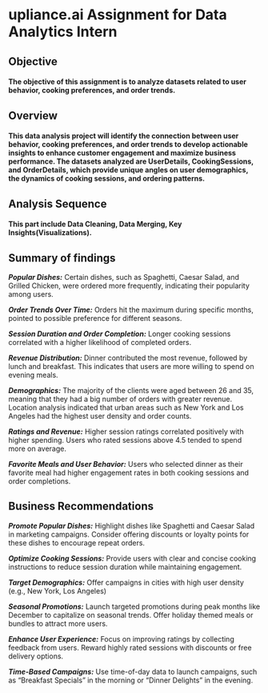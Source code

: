 # upliance.ai Assignment for Data Analytics Intern

## Objective
#### The objective of this assignment is to analyze datasets related to user behavior, cooking preferences, and order trends.

## Overview
#### This data analysis project will identify the connection between user behavior, cooking preferences, and order trends to develop actionable insights to enhance customer engagement and maximize business performance. The datasets analyzed are UserDetails, CookingSessions, and OrderDetails, which provide unique angles on user demographics, the dynamics of cooking sessions, and ordering patterns.

## Analysis Sequence
#### This part include Data Cleaning, Data Merging, Key Insights(Visualizations).

## Summary of findings

***Popular Dishes:*** Certain dishes, such as Spaghetti, Caesar Salad, and Grilled Chicken, were ordered more frequently, indicating their popularity among users.

***Order Trends Over Time:*** Orders hit the maximum during specific months, pointed to possible preference for different seasons.

***Session Duration and Order Completion:*** Longer cooking sessions correlated with a higher likelihood of completed orders.

***Revenue Distribution:*** Dinner contributed the most revenue, followed by lunch and breakfast. This indicates that users are more willing to spend on evening meals.

***Demographics:*** The majority of the clients were aged between 26 and 35, meaning that they had a big number of orders with greater revenue.
Location analysis indicated that urban areas such as New York and Los Angeles had the highest user density and order counts.

***Ratings and Revenue:*** Higher session ratings correlated positively with higher spending. Users who rated sessions above 4.5 tended to spend more on average.

***Favorite Meals and User Behavior:*** Users who selected dinner as their favorite meal had higher engagement rates in both cooking sessions and order completions.

## Business Recommendations

***Promote Popular Dishes:*** Highlight dishes like Spaghetti and Caesar Salad in marketing campaigns. Consider offering discounts or loyalty points for these dishes to encourage repeat orders.

***Optimize Cooking Sessions:*** Provide users with clear and concise cooking instructions to reduce session duration while maintaining engagement.

***Target Demographics:*** Offer campaigns in cities with high user density (e.g., New York, Los Angeles)

***Seasonal Promotions:*** Launch targeted promotions during peak months like December to capitalize on seasonal trends. Offer holiday themed meals or bundles to attract more users.

***Enhance User Experience:*** Focus on improving ratings by collecting feedback from users. Reward highly rated sessions with discounts or free delivery options.

***Time-Based Campaigns:*** Use time-of-day data to launch campaigns, such as “Breakfast Specials” in the morning or “Dinner Delights” in the evening.


